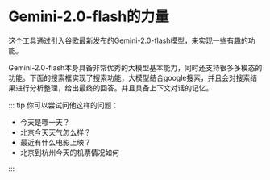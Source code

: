 # Gemini-2.0-flash的力量
这个工具通过引入谷歌最新发布的Gemini-2.0-flash模型，来实现一些有趣的功能。

Gemini-2.0-flash本身具备非常优秀的大模型基本能力，同时还支持很多多模态的功能。下面的搜索框实现了搜索功能，大模型结合google搜索，并且会对搜索结果进行分析整理，给出最终的回答。并且具备上下文对话的记忆。

::: tip
你可以尝试问他这样的问题：
- 今天是哪一天？
- 北京今天天气怎么样？
- 最近有什么电影上映？
- 北京到杭州今天的机票情况如何

:::

  <EnhancedGeminiAI />

